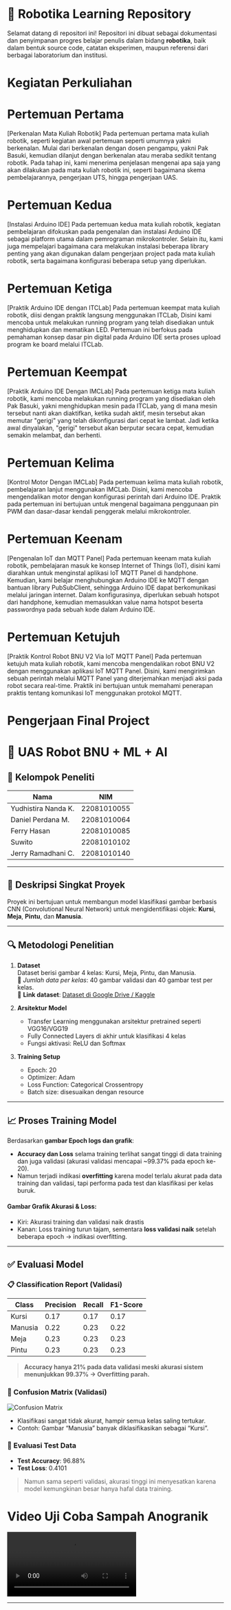 # 🤖 Robotika Learning Repository

Selamat datang di repositori ini! Repositori ini dibuat sebagai dokumentasi dan penyimpanan progres belajar penulis dalam bidang **robotika**, baik dalam bentuk source code, catatan eksperimen, maupun referensi dari berbagai laboratorium dan institusi.

# Kegiatan Perkuliahan

# Pertemuan Pertama
[Perkenalan Mata Kuliah Robotik]
Pada pertemuan pertama mata kuliah robotik, seperti kegiatan awal pertemuan seperti umumnya yakni berkenalan. Mulai dari berkenalan dengan dosen pengampu, yakni Pak Basuki, kemudian dilanjut dengan berkenalan atau meraba sedikit tentang robotik. Pada tahap ini, kami menerima penjelasan mengenai apa saja yang akan dilakukan pada mata kuliah robotik ini, seperti bagaimana skema pembelajarannya, pengerjaan UTS, hingga pengerjaan UAS.

# Pertemuan Kedua
[Instalasi Arduino IDE]
Pada pertemuan kedua mata kuliah robotik, kegiatan pembelajaran difokuskan pada pengenalan dan instalasi Arduino IDE sebagai platform utama dalam pemrograman mikrokontroler. Selain itu, kami juga mempelajari bagaimana cara melakukan instalasi beberapa library penting yang akan digunakan dalam pengerjaan project pada mata kuliah robotik, serta bagaimana konfigurasi beberapa setup yang diperlukan.

# Pertemuan Ketiga
[Praktik Arduino IDE dengan ITCLab]
Pada pertemuan keempat mata kuliah robotik, diisi dengan praktik langsung menggunakan ITCLab, Disini kami mencoba untuk melakukan running program yang telah disediakan untuk menghidupkan dan mematikan LED. Pertemuan ini berfokus pada pemahaman konsep dasar pin digital pada Arduino IDE serta proses upload program ke board melalui ITCLab.

# Pertemuan Keempat
[Praktik Arduino IDE Dengan IMCLab]
Pada pertemuan ketiga mata kuliah robotik, kami mencoba melakukan running program yang disediakan oleh Pak Basuki, yakni menghidupkan mesin pada ITCLab, yang di mana mesin tersebut nanti akan diaktifkan, ketika sudah aktif, mesin tersebut akan memutar "gerigi" yang telah dikonfigurasi dari cepat ke lambat. Jadi ketika awal dinyalakan, "gerigi" tersebut akan berputar secara cepat, kemudian semakin melambat, dan berhenti.

# Pertemuan Kelima
[Kontrol Motor Dengan IMCLab]
Pada pertemuan kelima mata kuliah robotik, pembelajaran lanjut menggunakan IMCLab. Disini, kami mencoba mengendalikan motor dengan konfigurasi perintah dari Arduino IDE. Praktik pada pertemuan ini bertujuan untuk mengenal bagaimana penggunaan pin PWM dan dasar-dasar kendali penggerak melalui mikrokontroler.

# Pertemuan Keenam
[Pengenalan IoT dan MQTT Panel]
Pada pertemuan keenam mata kuliah robotik, pembelajaran masuk ke konsep Internet of Things (IoT), disini kami diarahkan untuk menginstal aplikasi IoT MQTT Panel di handphone. Kemudian, kami belajar menghubungkan Arduino IDE ke MQTT dengan bantuan library PubSubClient, sehingga Arduino IDE dapat berkomunikasi melalui jaringan internet. Dalam konfigurasinya, diperlukan sebuah hotspot dari handphone, kemudian memasukkan value nama hotspot beserta passwordnya pada sebuah kode dalam Arduino IDE.

# Pertemuan Ketujuh
[Praktik Kontrol Robot BNU V2 Via IoT MQTT Panel]
Pada pertemuan ketujuh mata kuliah robotik, kami mencoba mengendalikan robot BNU V2 dengan menggunakan aplikasi IoT MQTT Panel. Disini, kami mengirimkan sebuah perintah melalui MQTT Panel yang diterjemahkan menjadi aksi pada robot secara real-time. Praktik ini bertujuan untuk memahami penerapan praktis tentang komunikasi IoT menggunakan protokol MQTT.

# Pengerjaan Final Project

# 🤖 UAS Robot BNU + ML + AI
## 👥 Kelompok Peneliti

| Nama                | NIM         |
| ------------------- | ----------- |
| Yudhistira Nanda K. | 22081010055 |
| Daniel Perdana M.   | 22081010064 |
| Ferry Hasan         | 22081010085 |
| Suwito              | 22081010102 |
| Jerry Ramadhani C.  | 22081010140 |

---

## 📌 Deskripsi Singkat Proyek

Proyek ini bertujuan untuk membangun model klasifikasi gambar berbasis CNN (Convolutional Neural Network) untuk mengidentifikasi objek: **Kursi**, **Meja**, **Pintu**, dan **Manusia**.

---

## 🔍 Metodologi Penelitian

1. **Dataset**  
   Dataset berisi gambar 4 kelas: Kursi, Meja, Pintu, dan Manusia.  
   📁 _Jumlah data per kelas_: 40 gambar validasi dan 40 gambar test per kelas.  
   🔗 **Link dataset**: [Dataset di Google Drive / Kaggle](#)

2. **Arsitektur Model**

   - Transfer Learning menggunakan arsitektur pretrained seperti VGG16/VGG19
   - Fully Connected Layers di akhir untuk klasifikasi 4 kelas
   - Fungsi aktivasi: ReLU dan Softmax

3. **Training Setup**
   - Epoch: 20
   - Optimizer: Adam
   - Loss Function: Categorical Crossentropy
   - Batch size: disesuaikan dengan resource

---

## 📈 Proses Training Model

Berdasarkan **gambar Epoch logs dan grafik**:

- **Accuracy dan Loss** selama training terlihat sangat tinggi di data training dan juga validasi (akurasi validasi mencapai ~99.37% pada epoch ke-20).
- Namun terjadi indikasi **overfitting** karena model terlalu akurat pada data training dan validasi, tapi performa pada test dan klasifikasi per kelas buruk.

#### Gambar Grafik Akurasi & Loss:

- Kiri: Akurasi training dan validasi naik drastis
- Kanan: Loss training turun tajam, sementara **loss validasi naik** setelah beberapa epoch → indikasi overfitting.

---

## ✅ Evaluasi Model

### 📋 Classification Report (Validasi)

| Class   | Precision | Recall | F1-Score |
| ------- | --------- | ------ | -------- |
| Kursi   | 0.17      | 0.17   | 0.17     |
| Manusia | 0.22      | 0.23   | 0.22     |
| Meja    | 0.23      | 0.23   | 0.23     |
| Pintu   | 0.23      | 0.23   | 0.23     |

> **Accuracy hanya 21% pada data validasi meski akurasi sistem menunjukkan 99.37% → Overfitting parah.**

### 🧾 Confusion Matrix (Validasi)

![Confusion Matrix](path_to_confusion_matrix.png)

- Klasifikasi sangat tidak akurat, hampir semua kelas saling tertukar.
- Contoh: Gambar “Manusia” banyak diklasifikasikan sebagai “Kursi”.

### 🧪 Evaluasi Test Data

- **Test Accuracy**: 96.88%
- **Test Loss**: 0.4101

> Namun sama seperti validasi, akurasi tinggi ini menyesatkan karena model kemungkinan besar hanya hafal data training.

# Video Uji Coba Sampah Anogranik
![Deteksi Sampah Anorganik](robotika-uas/dokumentasi/BNUxAI-test.mp4)

---
